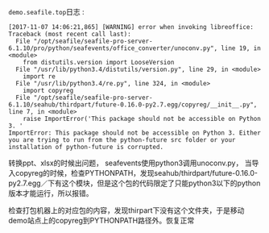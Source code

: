 `demo.seafile.top`日志 :

```
[2017-11-07 14:06:21,865] [WARNING] error when invoking libreoffice: Traceback (most recent call last):
  File "/opt/seafile/seafile-pro-server-6.1.10/pro/python/seafevents/office_converter/unoconv.py", line 19, in <module>
    from distutils.version import LooseVersion
  File "/usr/lib/python3.4/distutils/version.py", line 29, in <module>
    import re
  File "/usr/lib/python3.4/re.py", line 324, in <module>
    import copyreg
  File "/opt/seafile/seafile-pro-server-6.1.10/seahub/thirdpart/future-0.16.0-py2.7.egg/copyreg/__init__.py", line 7, in <module>
    raise ImportError('This package should not be accessible on Python 3. '
ImportError: This package should not be accessible on Python 3. Either you are trying to run from the python-future src folder or your installation of python-future is corrupted.
```

转换ppt、xlsx的时候出问题， seafevents使用python3调用unoconv.py， 当导入copyreg的时候，检查PYTHONPATH，发现seahub/thirdpart/future-0.16.0-py2.7.egg／下有这个模块，但是这个包的代码限定了只能python3以下的python版本才能运行，所以报错。

检查打包机器上的对应包的内容，发现thirpart下没有这个文件夹，于是移动demo站点上的copyreg到PYTHONPATH路径外。恢复正常



